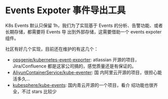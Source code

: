 # Events Expoter 事件导出工具

K8s Events 默认只保留 1h，我们为了实现基于 Events 的分析、告警功能、或者长期存储，都需要将 Events 导
出到外部存储，这需要借助一个 events expoter 组件。

社区有好几个实现，目前还在维护的有这几个：

- [opsgenie/kubernetes-event-exporter](https://github.com/opsgenie/kubernetes-event-exporter):
  atlassian 开源的项目，Jira/Confluence 都是这家公司搞的，感觉质量还是有保证的。
- [AliyunContainerService/kube-eventer](https://github.com/AliyunContainerService/kube-eventer): 国
  内阿里云开源的项目，很担心能活多久...
- [kubesphere/kube-events](https://github.com/kubesphere/kube-events): 国内青云开源的一个项目，看介
  绍功能也很齐全，不过 stars 比较少
